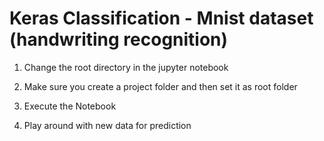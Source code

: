 # Keras Classification - Mnist dataset (handwriting recognition)

1) Change the root directory in the jupyter notebook 

2) Make sure you create a project folder and then set it as root folder

3) Execute the Notebook 
 
4) Play around with new data for prediction 
